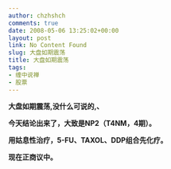 ```yaml
---
author: chzhshch
comments: true
date: 2008-05-06 13:25:02+00:00
layout: post
link: No Content Found
slug: 大盘如期震荡
title: 大盘如期震荡
tags:
- 缠中说禅
- 股票
---
```


			

**大盘如期震荡,没什么可说的,、**

**今天结论出来了，大致是NP2（T4NM，4期）。**

**用姑息性治疗，5-FU、TAXOL、DDP组合先化疗。**

**现在正商议中。**
